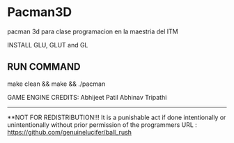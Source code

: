 # Pacman3D
pacman 3d para clase programacion en la maestria del ITM

INSTALL GLU, GLUT and GL

## RUN COMMAND
make clean && make && ./pacman


GAME ENGINE CREDITS:
Abhijeet Patil
Abhinav Tripathi
___________________________________________________
**NOT FOR REDISTRIBUTION!!!
It is a punishable act if done intentionally or unintentionally without prior permission of the programmers
URL : https://github.com/genuinelucifer/ball_rush
